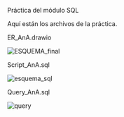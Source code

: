 Práctica del módulo SQL

Aquí están los archivos de la práctica.

ER_AnA.drawio

![ESQUEMA_final](https://user-images.githubusercontent.com/100804318/206884607-edaae4b8-2196-4be7-8c6b-7d01774cd33e.PNG)

Script_AnA.sql

![esquema_sql](https://user-images.githubusercontent.com/100804318/206884618-e71404ae-c709-4927-8b41-00bc69b86fbb.PNG)

Query_AnA.sql

![query](https://user-images.githubusercontent.com/100804318/206886476-3a244146-4ed8-405a-b5f5-6568107d69a0.PNG)
